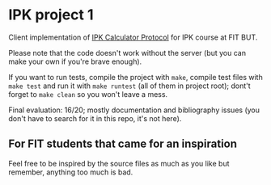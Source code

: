 # IPK project 1

Client implementation of [IPK Calculator Protocol](https://git.fit.vutbr.cz/NESFIT/IPK-Projekty/src/branch/master/Project%201/Protocol.md) for IPK course at FIT BUT. 

Please note that the code doesn't work without the server (but you can make your own if you're brave enough). 

If you want to run tests, compile the project with `make`, compile test files with `make test` and run it with `make runtest` (all of them in project root); dont't forget to `make clean` so you won't leave a mess. 

Final evaluation: 16/20; mostly documentation and bibliography issues (you don't have to search for it in this repo, it's not here).

## For FIT students that came for an inspiration
Feel free to be inspired by the source files as much as you like but remember, anything too much is bad.
